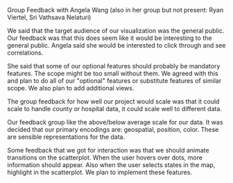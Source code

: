 Group Feedback with Angela Wang (also in her group but not present: Ryan Viertel, Sri Vathsava Nelaturi)

We said that the target audience of our visualization was the general public.
Our feedback was that this does seem like it would be interesting to the general public.
Angela said she would be interested to click through and see correlations.

She said that some of our optional features should probably be mandatory features. The scope might be too small without them. We agreed with this and plan to do all of our "optional" features or substitute features of similar scope. We also plan to add additional views.

The group feedback for how well our project would scale was that it could scale to handle county or hospital data, it could scale well to different data.

Our feedback group like the above/below average scale for our data.
It was decided that our primary encodings are: geospatial, position, color. These are sensible representations for the data.

Some feedback that we got for interaction was that we should animate transitions on the scatterplot. When the user hovers over dots, more information should appear.
Also when the user selects states in the map, highlight in the scatterplot. We plan to implement these features.
